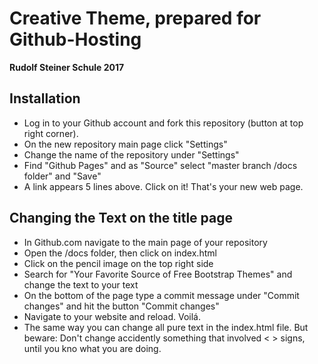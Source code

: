 # Creative Theme, prepared for Github-Hosting
**Rudolf Steiner Schule 2017**

## Installation
- Log in to your Github account and fork this repository (button at top right corner).
- On the new repository main page click "Settings"
- Change the name of the repository under "Settings"
- Find "Github Pages" and as "Source" select "master branch /docs folder" and "Save"
- A link appears 5 lines above. Click on it! That's your new web page.

## Changing the Text on the title page

- In Github.com navigate to the main page of your repository
- Open the /docs folder, then click on index.html
- Click on the pencil image on the top right side
- Search for "Your Favorite Source of Free Bootstrap Themes" and change the text to your text
- On the bottom of the page type a commit message under "Commit changes" and hit the button "Commit changes"
- Navigate to your website and reload. Voilá.
- The same way you can change all pure text in the index.html file. But beware: Don't change accidently something that involved < > signs, until you kno what you are doing.





